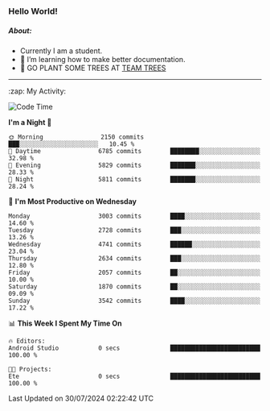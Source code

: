 ### Hello World!

##### About:
- Currently I am a student.
- 🌱 I’m learning how to make better documentation.
- 🌱 GO PLANT SOME TREES AT [TEAM TREES](https://teamtrees.org/)

---
  <summary>:zap: My Activity:</summary>
  
<!--START_SECTION:waka-->
![Code Time](http://img.shields.io/badge/Code%20Time-1%2C377%20hrs%2025%20mins-blue)

**I'm a Night 🦉** 

```text
🌞 Morning                2150 commits        ███░░░░░░░░░░░░░░░░░░░░░░   10.45 % 
🌆 Daytime                6785 commits        ████████░░░░░░░░░░░░░░░░░   32.98 % 
🌃 Evening                5829 commits        ███████░░░░░░░░░░░░░░░░░░   28.33 % 
🌙 Night                  5811 commits        ███████░░░░░░░░░░░░░░░░░░   28.24 % 
```
📅 **I'm Most Productive on Wednesday** 

```text
Monday                   3003 commits        ████░░░░░░░░░░░░░░░░░░░░░   14.60 % 
Tuesday                  2728 commits        ███░░░░░░░░░░░░░░░░░░░░░░   13.26 % 
Wednesday                4741 commits        ██████░░░░░░░░░░░░░░░░░░░   23.04 % 
Thursday                 2634 commits        ███░░░░░░░░░░░░░░░░░░░░░░   12.80 % 
Friday                   2057 commits        ██░░░░░░░░░░░░░░░░░░░░░░░   10.00 % 
Saturday                 1870 commits        ██░░░░░░░░░░░░░░░░░░░░░░░   09.09 % 
Sunday                   3542 commits        ████░░░░░░░░░░░░░░░░░░░░░   17.22 % 
```


📊 **This Week I Spent My Time On** 

```text
🔥 Editors: 
Android Studio           0 secs              █████████████████████████   100.00 % 

🐱‍💻 Projects: 
Ete                      0 secs              █████████████████████████   100.00 % 
```


 Last Updated on 30/07/2024 02:22:42 UTC
<!--END_SECTION:waka-->
